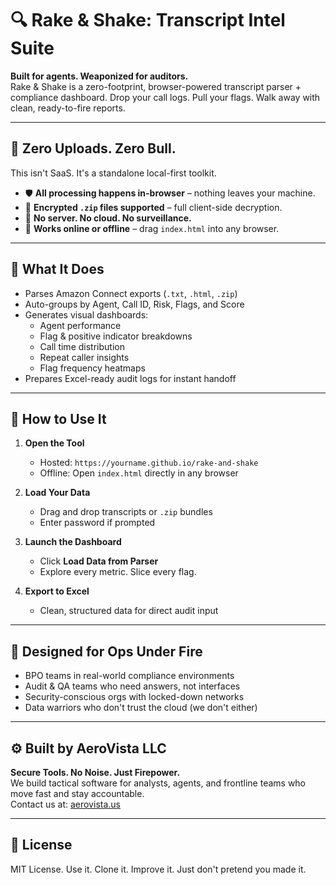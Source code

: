 # 🔍 Rake & Shake: Transcript Intel Suite

**Built for agents. Weaponized for auditors.**  
Rake & Shake is a zero-footprint, browser-powered transcript parser + compliance dashboard. Drop your call logs. Pull your flags. Walk away with clean, ready-to-fire reports.

---

## 🚫 Zero Uploads. Zero Bull.

This isn't SaaS. It's a standalone local-first toolkit.

- 🛡 **All processing happens in-browser** – nothing leaves your machine.
- 🔐 **Encrypted `.zip` files supported** – full client-side decryption.
- 🔌 **No server. No cloud. No surveillance.**
- 🔁 **Works online or offline** – drag `index.html` into any browser.

---

## 🧠 What It Does

- Parses Amazon Connect exports (`.txt`, `.html`, `.zip`)
- Auto-groups by Agent, Call ID, Risk, Flags, and Score
- Generates visual dashboards:
  - Agent performance
  - Flag & positive indicator breakdowns
  - Call time distribution
  - Repeat caller insights
  - Flag frequency heatmaps
- Prepares Excel-ready audit logs for instant handoff

---

## 🧰 How to Use It

1. **Open the Tool**
   - Hosted: `https://yourname.github.io/rake-and-shake`
   - Offline: Open `index.html` directly in any browser

2. **Load Your Data**
   - Drag and drop transcripts or `.zip` bundles
   - Enter password if prompted

3. **Launch the Dashboard**
   - Click **Load Data from Parser**
   - Explore every metric. Slice every flag.

4. **Export to Excel**
   - Clean, structured data for direct audit input

---

## 🧨 Designed for Ops Under Fire

- BPO teams in real-world compliance environments
- Audit & QA teams who need answers, not interfaces
- Security-conscious orgs with locked-down networks
- Data warriors who don't trust the cloud (we don't either)

---

## ⚙️ Built by AeroVista LLC

**Secure Tools. No Noise. Just Firepower.**  
We build tactical software for analysts, agents, and frontline teams who move fast and stay accountable.  
Contact us at: [aerovista.us](https://aerovista.us)

---

## 📜 License

MIT License. Use it. Clone it. Improve it. Just don't pretend you made it. 